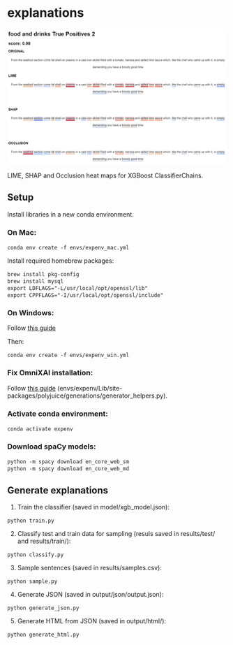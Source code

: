 # explanations

![Screenshot of the heatmaps](readme_screenshot.png)

LIME, SHAP and Occlusion heat maps for XGBoost ClassifierChains.

## Setup

Install libraries in a new conda environment. 

### On Mac:

```
conda env create -f envs/expenv_mac.yml
```

Install required homebrew packages:
```
brew install pkg-config
brew install mysql
export LDFLAGS="-L/usr/local/opt/openssl/lib"
export CPPFLAGS="-I/usr/local/opt/openssl/include"
```

### On Windows:
Follow [this guide](https://stackoverflow.com/questions/73969269/error-could-not-build-wheels-for-hnswlib-which-is-required-to-install-pyprojec)

Then:

```
conda env create -f envs/expenv_win.yml
```
### Fix OmniXAI installation:
Follow [this guide](https://github.com/tongshuangwu/polyjuice/issues/12#issuecomment-1665358584) (envs/expenv/Lib/site-packages/polyjuice/generations/generator_helpers.py).

### Activate conda environment:

```
conda activate expenv
```

### Download spaCy models:
```
python -m spacy download en_core_web_sm
python -m spacy download en_core_web_md
```

## Generate explanations

1. Train the classifier (saved in model/xgb_model.json):
```
python train.py
```
2. Classify test and train data for sampling (resuls saved in results/test/ and results/train/):
```
python classify.py
```

3. Sample sentences (saved in results/samples.csv):
```
python sample.py
```

4. Generate JSON (saved in output/json/output.json):

```
python generate_json.py
```

5. Generate HTML from JSON (saved in output/html/):
```
python generate_html.py
```